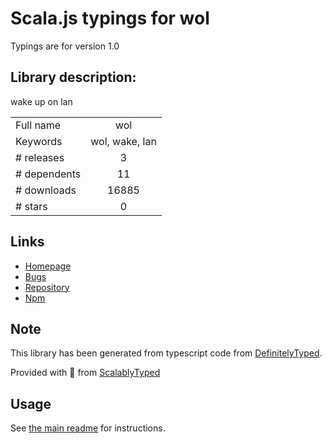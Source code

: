
# Scala.js typings for wol

Typings are for version 1.0

## Library description:
wake up on lan

|                    |                 |
| ------------------ | :-------------: |
| Full name          | wol |
| Keywords           | wol, wake, lan |
| # releases         | 3 |
| # dependents       | 11 |
| # downloads        | 16885 |
| # stars            | 0 |

## Links
- [Homepage](https://github.com/song940/wake-on-lan#readme)
- [Bugs](https://github.com/song940/wake-on-lan/issues)
- [Repository](https://github.com/song940/wake-on-lan)
- [Npm](https://www.npmjs.com/package/wol)
    


## Note
This library has been generated from typescript code from [DefinitelyTyped](https://definitelytyped.org).

Provided with :purple_heart: from [ScalablyTyped](https://github.com/oyvindberg/ScalablyTyped)

## Usage
See [the main readme](../../readme.md) for instructions.


